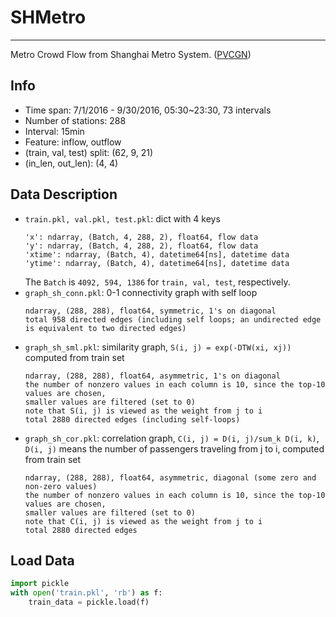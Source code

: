 # SHMetro

---

Metro Crowd Flow from Shanghai Metro System. ([PVCGN](https://github.com/HCPLab-SYSU/PVCGN))

## Info

- Time span: 7/1/2016 - 9/30/2016, 05:30~23:30, 73 intervals
- Number of stations: 288
- Interval: 15min
- Feature: inflow, outflow
- (train, val, test) split: (62, 9, 21)
- (in_len, out_len): (4, 4)

## Data Description

- `train.pkl, val.pkl, test.pkl`: dict with 4 keys 
  ```
  'x': ndarray, (Batch, 4, 288, 2), float64, flow data
  'y': ndarray, (Batch, 4, 288, 2), float64, flow data
  'xtime': ndarray, (Batch, 4), datetime64[ns], datetime data
  'ytime': ndarray, (Batch, 4), datetime64[ns], datetime data
  ```
  The `Batch` is `4092, 594, 1386` for `train, val, test`, respectively. 
- `graph_sh_conn.pkl`: 0-1 connectivity graph with self loop  
  ```
  ndarray, (288, 288), float64, symmetric, 1's on diagonal
  total 958 directed edges (including self loops; an undirected edge is equivalent to two directed edges)
  ```
- `graph_sh_sml.pkl`: similarity graph, `S(i, j) = exp(-DTW(xi, xj))` computed from train set  
  ```
  ndarray, (288, 288), float64, asymmetric, 1's on diagonal
  the number of nonzero values in each column is 10, since the top-10 values are chosen,
  smaller values are filtered (set to 0)
  note that S(i, j) is viewed as the weight from j to i
  total 2880 directed edges (including self-loops)
  ```
- `graph_sh_cor.pkl`: correlation graph, `C(i, j) = D(i, j)/sum_k D(i, k)`,   
  `D(i, j)` means the number of passengers traveling from j to i, computed from train set
  ```
  ndarray, (288, 288), float64, asymmetric, diagonal (some zero and non-zero values)
  the number of nonzero values in each column is 10, since the top-10 values are chosen,
  smaller values are filtered (set to 0)
  note that C(i, j) is viewed as the weight from j to i
  total 2880 directed edges
  ```

## Load Data

```python
import pickle
with open('train.pkl', 'rb') as f:
    train_data = pickle.load(f)
```
